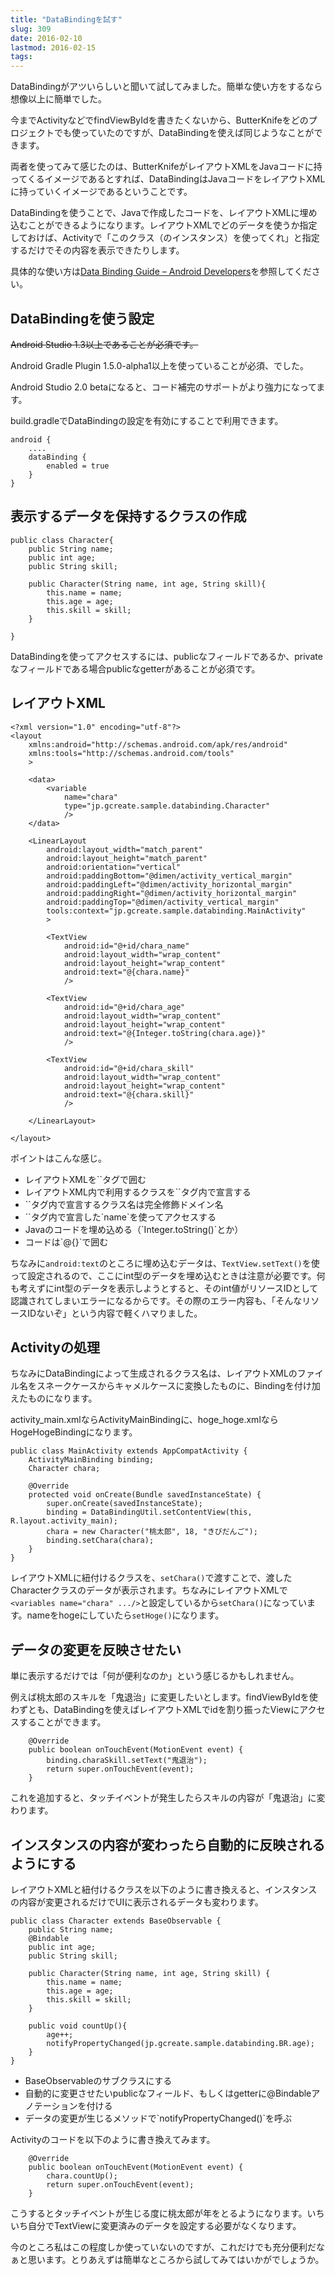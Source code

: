 ```yaml
---
title: "DataBindingを試す"
slug: 309
date: 2016-02-10
lastmod: 2016-02-15
tags: 
---
```


DataBindingがアツいらしいと聞いて試してみました。簡単な使い方をするなら想像以上に簡単でした。

今までActivityなどでfindViewByIdを書きたくないから、ButterKnifeをどのプロジェクトでも使っていたのですが、DataBindingを使えば同じようなことができます。

両者を使ってみて感じたのは、ButterKnifeがレイアウトXMLをJavaコードに持ってくるイメージであるとすれば、DataBindingはJavaコードをレイアウトXMLに持っていくイメージであるということです。

DataBindingを使うことで、Javaで作成したコードを、レイアウトXMLに埋め込むことができるようになります。レイアウトXMLでどのデータを使うか指定しておけば、Activityで「このクラス（のインスタンス）を使ってくれ」と指定するだけでその内容を表示できたりします。

具体的な使い方は<a href="http://developer.android.com/intl/ja/tools/data-binding/guide.html">Data Binding Guide &#8211; Android Developers</a>を参照してください。


## DataBindingを使う設定


<del datetime="2016-02-15T04:28:12+00:00">Android Studio 1.3以上であることが必須です。</del>

Android Gradle Plugin 1.5.0-alpha1以上を使っていることが必須、でした。

Android Studio 2.0 betaになると、コード補完のサポートがより強力になってます。

build.gradleでDataBindingの設定を有効にすることで利用できます。

```
android {
    ....
    dataBinding {
        enabled = true
    }
}
```


## 表示するデータを保持するクラスの作成

```
public class Character{
    public String name;
    public int age;
    public String skill;

    public Character(String name, int age, String skill){
        this.name = name;
        this.age = age;
        this.skill = skill;
    }

}
```

DataBindingを使ってアクセスするには、publicなフィールドであるか、privateなフィールドである場合publicなgetterがあることが必須です。


## レイアウトXML

```
<?xml version="1.0" encoding="utf-8"?>
<layout
    xmlns:android="http://schemas.android.com/apk/res/android"
    xmlns:tools="http://schemas.android.com/tools"
    >

    <data>
        <variable
            name="chara"
            type="jp.gcreate.sample.databinding.Character"
            />
    </data>

    <LinearLayout
        android:layout_width="match_parent"
        android:layout_height="match_parent"
        android:orientation="vertical"
        android:paddingBottom="@dimen/activity_vertical_margin"
        android:paddingLeft="@dimen/activity_horizontal_margin"
        android:paddingRight="@dimen/activity_horizontal_margin"
        android:paddingTop="@dimen/activity_vertical_margin"
        tools:context="jp.gcreate.sample.databinding.MainActivity"
        >

        <TextView
            android:id="@+id/chara_name"
            android:layout_width="wrap_content"
            android:layout_height="wrap_content"
            android:text="@{chara.name}"
            />

        <TextView
            android:id="@+id/chara_age"
            android:layout_width="wrap_content"
            android:layout_height="wrap_content"
            android:text="@{Integer.toString(chara.age)}"
            />

        <TextView
            android:id="@+id/chara_skill"
            android:layout_width="wrap_content"
            android:layout_height="wrap_content"
            android:text="@{chara.skill}"
            />

    </LinearLayout>

</layout>
```

ポイントはこんな感じ。

<ul>
<li>レイアウトXMLを`<layout>`タグで囲む</li>
<li>レイアウトXML内で利用するクラスを`<data>`タグ内で宣言する</li>
<li>`<data>`タグ内で宣言するクラス名は完全修飾ドメイン名</li>
<li>`<variables>`タグ内で宣言した`name`を使ってアクセスする</li>
<li>Javaのコードを埋め込める（`Integer.toString()`とか）</li>
<li>コードは`@{}`で囲む</li>
</ul>

ちなみに`android:text`のところに埋め込むデータは、`TextView.setText()`を使って設定されるので、ここにint型のデータを埋め込むときは注意が必要です。何も考えずにint型のデータを表示しようとすると、そのint値がリソースIDとして認識されてしまいエラーになるからです。その際のエラー内容も、「そんなリソースIDないぞ」という内容で軽くハマりました。


## Activityの処理


ちなみにDataBindingによって生成されるクラス名は、レイアウトXMLのファイル名をスネークケースからキャメルケースに変換したものに、Bindingを付け加えたものになります。

activity_main.xmlならActivityMainBindingに、hoge_hoge.xmlならHogeHogeBindingになります。

```
public class MainActivity extends AppCompatActivity {
    ActivityMainBinding binding;
    Character chara;

    @Override
    protected void onCreate(Bundle savedInstanceState) {
        super.onCreate(savedInstanceState);
        binding = DataBindingUtil.setContentView(this, R.layout.activity_main);
        chara = new Character("桃太郎", 18, "きびだんご");
        binding.setChara(chara);
    }
}
```

レイアウトXMLに紐付けるクラスを、`setChara()`で渡すことで、渡したCharacterクラスのデータが表示されます。ちなみにレイアウトXMLで`<variables name="chara" .../>`と設定しているから`setChara()`になっています。nameをhogeにしていたら`setHoge()`になります。


## データの変更を反映させたい


単に表示するだけでは「何が便利なのか」という感じるかもしれません。

例えば桃太郎のスキルを「鬼退治」に変更したいとします。findViewByIdを使わずとも、DataBindingを使えばレイアウトXMLでidを割り振ったViewにアクセスすることができます。

```
    @Override
    public boolean onTouchEvent(MotionEvent event) {
        binding.charaSkill.setText("鬼退治");
        return super.onTouchEvent(event);
    }
```

これを追加すると、タッチイベントが発生したらスキルの内容が「鬼退治」に変わります。


## インスタンスの内容が変わったら自動的に反映されるようにする


レイアウトXMLと紐付けるクラスを以下のように書き換えると、インスタンスの内容が変更されるだけでUIに表示されるデータも変わります。

```
public class Character extends BaseObservable {
    public String name;
    @Bindable
    public int age;
    public String skill;

    public Character(String name, int age, String skill) {
        this.name = name;
        this.age = age;
        this.skill = skill;
    }

    public void countUp(){
        age++;
        notifyPropertyChanged(jp.gcreate.sample.databinding.BR.age);
    }
}
```

<ul>
<li>BaseObservableのサブクラスにする</li>
<li>自動的に変更させたいpublicなフィールド、もしくはgetterに@Bindableアノテーションを付ける</li>
<li>データの変更が生じるメソッドで`notifyPropertyChanged()`を呼ぶ</li>
</ul>

Activityのコードを以下のように書き換えてみます。

```
    @Override
    public boolean onTouchEvent(MotionEvent event) {
        chara.countUp();
        return super.onTouchEvent(event);
    }
```

こうするとタッチイベントが生じる度に桃太郎が年をとるようになります。いちいち自分でTextViewに変更済みのデータを設定する必要がなくなります。

今のところ私はこの程度しか使っていないのですが、これだけでも充分便利だなぁと思います。とりあえずは簡単なところから試してみてはいかがでしょうか。


  